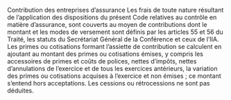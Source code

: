 Contribution des entreprises d’assurance
Les frais de toute nature résultant de l’application des dispositions du présent Code relatives au contrôle en matière d’assurance, sont couverts au moyen de contributions dont le montant et les modes de versement sont définis par les articles 55 et 56 du Traité, les statuts du Secrétariat Général de la Conférence et ceux de l’IIA.
Les primes ou cotisations formant l’assiette de contribution se calculent en ajoutant au montant des primes ou cotisations émises, y compris les accessoires de primes et coûts de polices, nettes d’impôts, nettes d’annulations de l’exercice et de tous les exercices antérieurs, la variation des primes ou cotisations acquises à l’exercice et non émises ; ce montant s’entend hors acceptations. Les cessions ou rétrocessions ne sont pas déduites.